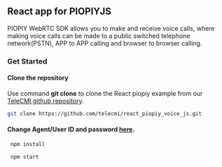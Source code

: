
## React app for PIOPIYJS 

PIOPIY WebRTC SDK allows you to make and receive voice calls, where making voice calls can be made to a public switched telephone network(PSTN), APP to APP calling and browser to browser calling.


### Get Started

#### Clone the repository

Use command __git clone__ to clone the React piopiy example from our <a href="https://github.com/telecmi/react_piopiy_voice_js" target="_blank">TeleCMI github repository</a>.

```bash
git clone https://github.com/telecmi/react_piopiy_voice_js.git
```

#### Change Agent/User ID and password <a href="https://github.com/telecmi/react_piopiy_voice_js/blob/main/src/service/piopiy_voice.js#L28" target="_blank">here</a>.

```javascript
 npm install
```

```javascript
 npm start
```


